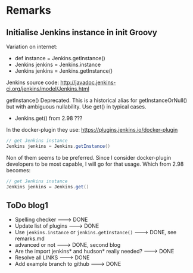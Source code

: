 # Remarks

## Initialise Jenkins instance in init Groovy

Variation on internet:
- def instance = Jenkins.getInstance()
- Jenkins jenkins = Jenkins.instance
- Jenkins jenkins = Jenkins.getInstance()

Jenkins source code: http://javadoc.jenkins-ci.org/jenkins/model/Jenkins.html

getInstance()
Deprecated. 
This is a historical alias for getInstanceOrNull() but with ambiguous nullability. Use get() in typical cases.

- Jenkins.get() from 2.98 ???

In the docker-plugin they use:
https://plugins.jenkins.io/docker-plugin

```groovy
// get Jenkins instance
Jenkins jenkins = Jenkins.getInstance()
```

Non of them seems to be preferred. 
Since I consider docker-plugin developers to be most capable, 
I will go for that usage.
Which from 2.98 becomes:

```groovy
// get Jenkins instance
Jenkins jenkins = Jenkins.get()
```



## ToDo blog1
- Spelling checker  ---> DONE
- Update list of plugins  ---> DONE
- Use `jenkins.instance` or `jenkins.getInstance()`   ---> DONE, see remarks.md
- advanced or not  ---> DONE, second blog
- Are the import jenkins* and hudson* really needed? ---> DONE
- Resolve all LINKS ---> DONE
- Add example branch to github ---> DONE


